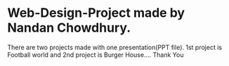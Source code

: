 # Web-Design-Project made by Nandan Chowdhury.
There are two projects made with one presentation(PPT file). 1st project is Football world and 2nd project is Burger House....
Thank You
